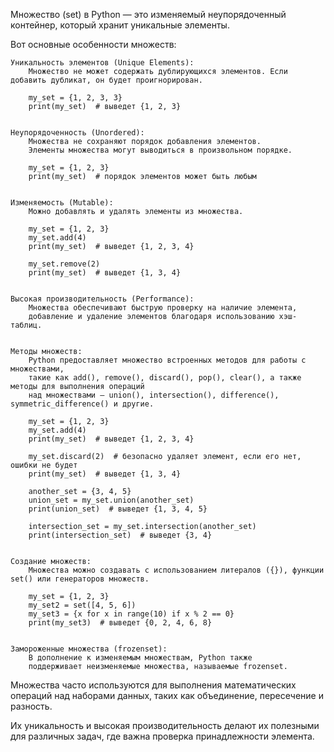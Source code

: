 

Множество (set) в Python — это изменяемый неупорядоченный контейнер, который хранит уникальные элементы.


Вот основные особенности множеств:

    Уникальность элементов (Unique Elements):
        Множество не может содержать дублирующихся элементов. Если добавить дубликат, он будет проигнорирован.
    
        my_set = {1, 2, 3, 3}
        print(my_set)  # выведет {1, 2, 3}


    Неупорядоченность (Unordered):
        Множества не сохраняют порядок добавления элементов.
        Элементы множества могут выводиться в произвольном порядке.

        my_set = {1, 2, 3}
        print(my_set)  # порядок элементов может быть любым


    Изменяемость (Mutable):
        Можно добавлять и удалять элементы из множества.

        my_set = {1, 2, 3}
        my_set.add(4)
        print(my_set)  # выведет {1, 2, 3, 4}

        my_set.remove(2)
        print(my_set)  # выведет {1, 3, 4}


    Высокая производительность (Performance):
        Множества обеспечивают быструю проверку на наличие элемента,
        добавление и удаление элементов благодаря использованию хэш-таблиц.


    Методы множеств:
        Python предоставляет множество встроенных методов для работы с множествами,
        такие как add(), remove(), discard(), pop(), clear(), а также методы для выполнения операций
        над множествами — union(), intersection(), difference(), symmetric_difference() и другие.

        my_set = {1, 2, 3}
        my_set.add(4)
        print(my_set)  # выведет {1, 2, 3, 4}

        my_set.discard(2)  # безопасно удаляет элемент, если его нет, ошибки не будет
        print(my_set)  # выведет {1, 3, 4}

        another_set = {3, 4, 5}
        union_set = my_set.union(another_set)
        print(union_set)  # выведет {1, 3, 4, 5}

        intersection_set = my_set.intersection(another_set)
        print(intersection_set)  # выведет {3, 4}


    Создание множеств:
        Множества можно создавать с использованием литералов ({}), функции set() или генераторов множеств.

        my_set = {1, 2, 3}
        my_set2 = set([4, 5, 6])
        my_set3 = {x for x in range(10) if x % 2 == 0}
        print(my_set3)  # выведет {0, 2, 4, 6, 8}


    Замороженные множества (frozenset):
        В дополнение к изменяемым множествам, Python также
        поддерживает неизменяемые множества, называемые frozenset.



Множества часто используются для выполнения математических операций над
наборами данных, таких как объединение, пересечение и разность.

Их уникальность и высокая производительность делают их полезными для различных задач,
где важна проверка принадлежности элемента.

